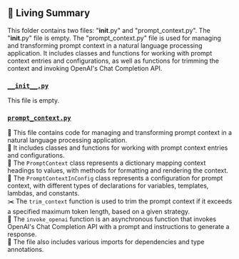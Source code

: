 

<!-- Living README Summary -->
## 🌳 Living Summary

This folder contains two files: "__init__.py" and "prompt_context.py". The "__init__.py" file is empty. The "prompt_context.py" file is used for managing and transforming prompt context in a natural language processing application. It includes classes and functions for working with prompt context entries and configurations, as well as functions for trimming the context and invoking OpenAI's Chat Completion API.


### [`__init__.py`](https://github.com/raphael-francis/AutoPR-internal/blob/fb0d1e1be605da82823fc7e30870c7072884b0b8/./autopr/actions/utils/__init__.py)

This file is empty.  


### [`prompt_context.py`](https://github.com/raphael-francis/AutoPR-internal/blob/fb0d1e1be605da82823fc7e30870c7072884b0b8/./autopr/actions/utils/prompt_context.py)

📄 This file contains code for managing and transforming prompt context in a natural language processing application.  
🔧 It includes classes and functions for working with prompt context entries and configurations.  
📝 The `PromptContext` class represents a dictionary mapping context headings to values, with methods for formatting and rendering the context.  
🔀 The `PromptContextInConfig` class represents a configuration for prompt context, with different types of declarations for variables, templates, lambdas, and constants.  
✂️ The `trim_context` function is used to trim the prompt context if it exceeds a specified maximum token length, based on a given strategy.  
📝 The `invoke_openai` function is an asynchronous function that invokes OpenAI's Chat Completion API with a prompt and instructions to generate a response.  
🔧 The file also includes various imports for dependencies and type annotations.  

<!-- Living README Summary -->